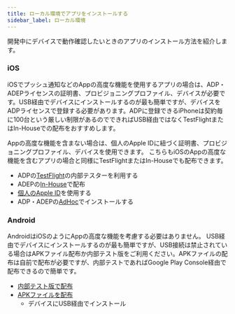 ```yaml
---
title: ローカル環境でアプリをインストールする
sidebar_label: ローカル環境
---
```


開発中にデバイスで動作確認したいときのアプリのインストール方法を紹介します。

### iOS

iOSでプッシュ通知などのAppの高度な機能を使用するアプリの場合は、ADP・ADEPライセンスの証明書、プロビジョニングプロファイル、デバイスが必要です。USB経由でデバイスにインストールするのが最も簡単ですが、デバイスをADPライセンスで登録する必要があります。ADPに登録できるiPhoneは契約毎に100台という厳しい制限があるのでできればUSB経由ではなくTestFlightまたはIn-Houseでの配布をおすすめします。

Appの高度な機能を含まない場合は、個人のApple IDに紐づく証明書、プロビジョニングプロファイル、デバイスを使用できます。
こちらもiOSのAppの高度な機能を含むアプリの場合と同様にTestFlightまたはIn-Houseでも配布できます。


- ADPの[TestFlight](/distribution/build/ios/adp_testflight)の内部テスターを利用する
- ADEPの[In-House](/distribution/build/ios/adep_in_house)で配布
- [個人のApple ID](/distribution/build/ios/personal_team)を使用する
- ADP・ADEPの[AdHoc](/distribution/build/ios/adp_local)でインストールする

### Android

AndroidはiOSのようにAppの高度な機能を考慮する必要はありません。 USB経由でデバイスにインストールするのが最も簡単ですが、USB接続は禁止されている場合はAPKファイル配布か内部テスト版をご利用ください。APKファイルの配布は自前で配布が必要ですが、内部テストであればGoogle Play Console経由で配布できるので簡単です。


- [内部テスト版で配布](distribution/build/android/google_play_test)
- [APKファイルを配布](distribution/build/android/apk_dist)
   - デバイスにUSB経由でインストール
